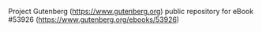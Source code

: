Project Gutenberg (https://www.gutenberg.org) public repository for
eBook #53926 (https://www.gutenberg.org/ebooks/53926)

